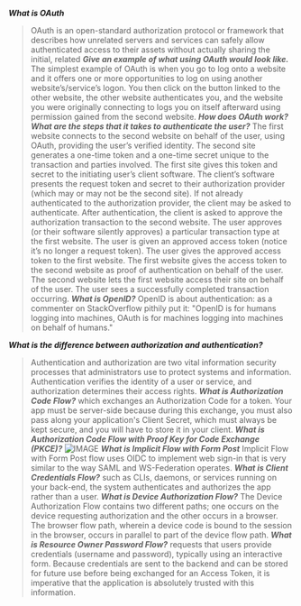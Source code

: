 **_What is OAuth_**
>OAuth is an open-standard authorization protocol or framework that describes how unrelated servers and services can safely allow authenticated access to their assets without actually sharing the initial, related
**_Give an example of what using OAuth would look like._**
>The simplest example of OAuth is when you go to log onto a website and it offers one or more opportunities to log on using another website’s/service’s logon. You then click on the button linked to the other website, the other website authenticates you, and the website you were originally connecting to logs you on itself afterward using permission gained from the second website.
**_How does OAuth work? What are the steps that it takes to authenticate the user?_**
>The first website connects to the second website on behalf of the user, using OAuth, providing the user’s verified identity.
>The second site generates a one-time token and a one-time secret unique to the transaction and parties involved.
>The first site gives this token and secret to the initiating user’s client software.
>The client’s software presents the request token and secret to their authorization provider (which may or may not be the second site).
>If not already authenticated to the authorization provider, the client may be asked to authenticate. After authentication, the client is asked to approve the authorization transaction to the second website.
>The user approves (or their software silently approves) a particular transaction type at the first website.
>The user is given an approved access token (notice it’s no longer a request token).
>The user gives the approved access token to the first website.
>The first website gives the access token to the second website as proof of authentication on behalf of the user.
>The second website lets the first website access their site on behalf of the user.
>The user sees a successfully completed transaction occurring.
**_What is OpenID?_**
>OpenID is about authentication: as a commenter on StackOverflow pithily put it: "OpenID is for humans logging into machines, OAuth is for machines logging into machines on behalf of humans."


**_What is the difference between authorization and authentication?_**
>Authentication and authorization are two vital information security processes that administrators use to protect systems and information. Authentication verifies the identity of a user or service, and authorization determines their access rights.
**_What is Authorization Code Flow?_**
>which exchanges an Authorization Code for a token. Your app must be server-side because during this exchange, you must also pass along your application's Client Secret, which must always be kept secure, and you will have to store it in your client.
**_What is Authorization Code Flow with Proof Key for Code Exchange (PKCE)?_**
>![IMAGE](https://images.ctfassets.net/cdy7uua7fh8z/3pstjSYx3YNSiJQnwKZvm5/33c941faf2e0c434a9ab1f0f3a06e13a/auth-sequence-auth-code-pkce.png)
**_What is Implicit Flow with Form Post_**
>Implicit Flow with Form Post flow uses OIDC to implement web sign-in that is very similar to the way SAML and WS-Federation operates. 
**_What is Client Credentials Flow?_**
>such as CLIs, daemons, or services running on your back-end, the system authenticates and authorizes the app rather than a user.
**_What is Device Authorization Flow?_**
>The Device Authorization Flow contains two different paths; one occurs on the device requesting authorization and the other occurs in a browser. The browser flow path, wherein a device code is bound to the session in the browser, occurs in parallel to part of the device flow path.
**_What is Resource Owner Password Flow?_**
>requests that users provide credentials (username and password), typically using an interactive form. Because credentials are sent to the backend and can be stored for future use before being exchanged for an Access Token, it is imperative that the application is absolutely trusted with this information.